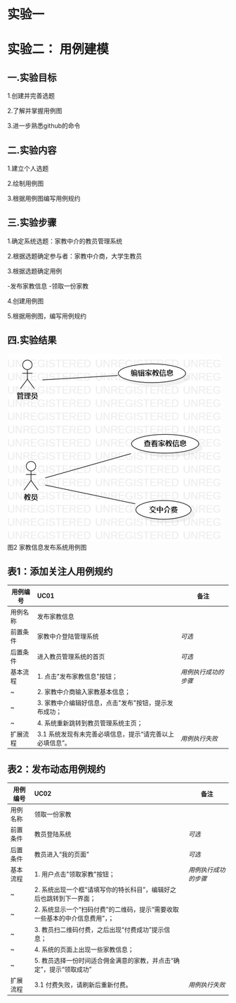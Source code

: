 # 实验一

# 实验二： 用例建模

## 一.实验目标

1.创建并完善选题

2.了解并掌握用例图

3.进一步熟悉github的命令

## 二.实验内容

1.建立个人选题

2.绘制用例图

3.根据用例图编写用例规约

## 三.实验步骤

1.确定系统选题：家教中介的教员管理系统

2.根据选题确定参与者：家教中介商，大学生教员

3.根据选题确定用例

-发布家教信息
-领取一份家教

4.创建用例图

5.根据用例图，编写用例规约

## 四.实验结果

![用例图](./model2.jpg)  
图2 家教信息发布系统用例图

## 表1：添加关注人用例规约  

用例编号  | UC01 | 备注  
-|:-|-  
用例名称  | 发布家教信息  |   
前置条件  |   家教中介登陆管理系统   | *可选*   
后置条件  |   进入教员管理系统的首页   | *可选*   
基本流程  | 1. 点击"发布家教信息"按钮；  |*用例执行成功的步骤*
~| 2. 家教中介商输入家教基本信息；  |   
~| 3. 家教中介编辑好信息，点击"发布"按钮，提示发布成功；  |       
~| 4. 系统重新跳转到教员管理系统主页；  |   
扩展流程  | 3.1 系统发现有未完善必填信息，提示“请完善以上必填信息”。  |*用例执行失败*    



## 表2：发布动态用例规约  

用例编号  | UC02 | 备注  
-|:-|-  
用例名称  | 领取一份家教 |   
前置条件  |   教员登陆系统   | *可选*   
后置条件  |   教员进入“我的页面”| *可选*   
基本流程  | 1. 用户点击"领取家教"按钮；  |*用例执行成功的步骤*    
~| 2. 系统出现一个框“请填写你的特长科目”，编辑好之后也跳转到下一界面；  |
~| 2. 系统显示一个“扫码付费”的二维码，提示“需要收取一些基本的中介信息费用”，；  |   
~| 3. 教员扫二维码付费，之后出现“付费成功”提示信息；  | 
~| 4. 系统的页面上出现一些家教信息；  |   
~| 5. 教员选择一份时间适合佣金满意的家教，并点击“确定”，提示“领取成功”  |   
扩展流程  | 3.1 付费失败，请刷新后重新付费。  |*用例执行失败* 
